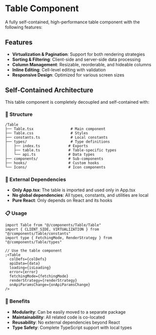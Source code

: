 # Table Component

A fully self-contained, high-performance table component with the following features:

## Features

- **Virtualization & Pagination**: Support for both rendering strategies
- **Sorting & Filtering**: Client-side and server-side data processing
- **Column Management**: Resizable, reorderable, and hideable columns
- **Inline Editing**: Cell-level editing with validation
- **Responsive Design**: Optimized for various screen sizes

## Self-Contained Architecture

This table component is completely decoupled and self-contained with:

### 📁 Structure

```
/Table
├── Table.tsx                 # Main component
├── Table.css                 # Styles
├── constants.ts              # Local constants
├── types/                    # Type definitions
│   ├── index.ts             # Exports
│   ├── table.ts             # Table-specific types
│   └── api.ts               # Data types
├── components/              # Sub-components
├── hooks/                   # Custom hooks
└── Icons/                   # Icon components
```

### 🔗 External Dependencies

- **Only App.tsx**: The table is imported and used only in App.tsx
- **No global dependencies**: All types, constants, and utilities are local
- **Pure React**: Only depends on React and its hooks

### 📋 Usage

```tsx
import Table from "@/components/Table/Table"
import { CLIENT_SIDE, VIRTUALIZATION } from "@/components/Table/constants"
import type { FetchingMode, RenderStrategy } from "@/components/Table/types"

// Use the table component
;<Table
  colDefs={colDefs}
  apiData={data}
  loading={isLoading}
  error={error}
  fetchingMode={fetchingMode}
  renderStrategy={renderStrategy}
  onApiParamsChange={onApiParamsChange}
/>
```

### 🎯 Benefits

- **Modularity**: Can be easily moved to a separate package
- **Maintainability**: All related code is co-located
- **Reusability**: No external dependencies beyond React
- **Type Safety**: Complete TypeScript support with local types
